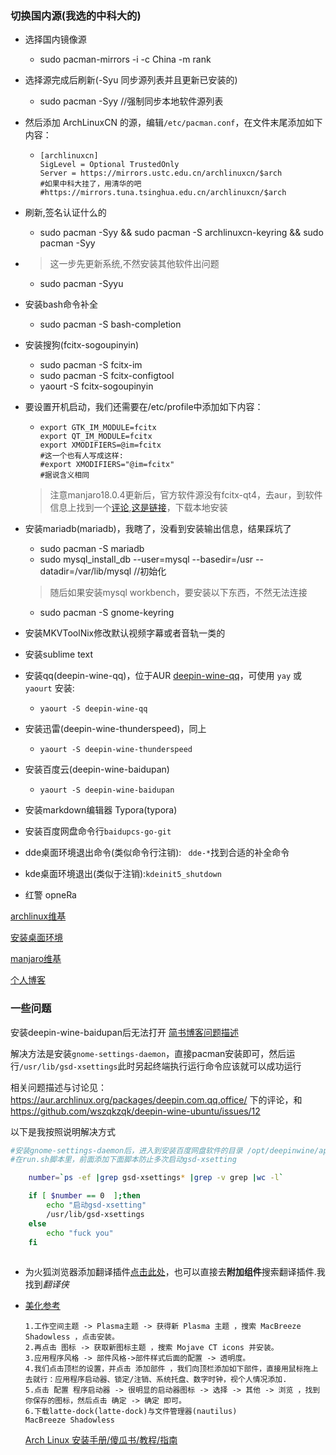 

### 切换国内源(我选的中科大的)

- 选择国内镜像源

  - sudo pacman-mirrors -i -c China -m rank

- 选择源完成后刷新(-Syu 同步源列表并且更新已安装的)

  - sudo pacman -Syy  	//强制同步本地软件源列表

- 然后添加 ArchLinuxCN 的源，编辑`/etc/pacman.conf`，在文件末尾添加如下内容：

  - ```
    [archlinuxcn]
    SigLevel = Optional TrustedOnly
    Server = https://mirrors.ustc.edu.cn/archlinuxcn/$arch
    #如果中科大挂了，用清华的吧
    #https://mirrors.tuna.tsinghua.edu.cn/archlinuxcn/$arch
    ```

- 刷新,签名认证什么的

  - sudo pacman -Syy && sudo pacman -S archlinuxcn-keyring && sudo pacman -Syy

- > 这一步先更新系统,不然安装其他软件出问题

  - sudo pacman -Syyu

- 安装bash命令补全

  - sudo pacman -S bash-completion

- 安装搜狗(fcitx-sogoupinyin)

  - sudo pacman -S fcitx-im
  - sudo pacman -S fcitx-configtool
  - yaourt -S fcitx-sogoupinyin  

- 要设置开机启动，我们还需要在/etc/profile中添加如下内容：

  - ```
    export GTK_IM_MODULE=fcitx
    export QT_IM_MODULE=fcitx
    export XMODIFIERS=@im=fcitx
    #这一个也有人写成这样:
    #export XMODIFIERS="@im=fcitx"
    #据说含义相同
    ```

  > 注意manjaro18.0.4更新后，官方软件源没有fcitx-qt4，去aur，到软件信息上找到一个[评论](https://aur.archlinux.org/packages/fcitx-sogoupinyin/),[这是链接](https://archive.archlinux.org/repos/2019/03/31/community/os/x86_64/fcitx-qt4-4.2.9.6-1-x86_64.pkg.tar.xz)，下载本地安装

- 安装mariadb(mariadb)，我瞎了，没看到安装输出信息，结果踩坑了

  - sudo pacman -S mariadb
  - sudo mysql_install_db --user=mysql --basedir=/usr --datadir=/var/lib/mysql   //初始化

  > 随后如果安装mysql workbench，要安装以下东西，不然无法连接

  - sudo pacman -S gnome-keyring

- 安装MKVToolNix修改默认视频字幕或者音轨一类的

- 安装sublime text

- 安装qq(deepin-wine-qq)，位于AUR [deepin-wine-qq](https://aur.archlinux.org/packages/deepin-wine-qq/)，可使用 `yay` 或 `yaourt` 安装:

  - ```
    yaourt -S deepin-wine-qq
    ```

- 安装迅雷(deepin-wine-thunderspeed)，同上

  - ```
    yaourt -S deepin-wine-thunderspeed
    ```

- 安装百度云(deepin-wine-baidupan)

  - ```
    yaourt -S deepin-wine-baidupan
    ```

- 安装markdown编辑器 Typora(typora)

- 安装百度网盘命令行`baidupcs-go-git`

- dde桌面环境退出命令(类似命令行注销): ` dde-*`找到合适的补全命令

- kde桌面环境退出(类似于注销):`kdeinit5_shutdown`

- 红警 opneRa



[archlinux维基](https://wiki.archlinux.org)

[安装桌面环境](https://wiki.manjaro.org/index.php?title=Install_Desktop_Environments)

[manjaro维基](https://wiki.manjaro.org/)

[个人博客](https://www.lulinux.com/archives/1319)

### 一些问题

安装deepin-wine-baidupan后无法打开	[简书博客问题描述](https://www.jianshu.com/p/ccebb0d437bd)

解决方法是安装`gnome-settings-daemon`，直接pacman安装即可，然后运行`/usr/lib/gsd-xsettings`
​此时另起终端执行运行命令应该就可以成功运行

相关问题描述与讨论见：<https://aur.archlinux.org/packages/deepin.com.qq.office/> 下的评论，和<https://github.com/wszqkzqk/deepin-wine-ubuntu/issues/12>

以下是我按照说明解决方式

```bash
#安装gnome-settings-daemon后，进入到安装百度网盘软件的目录 /opt/deepinwine/apps/Deepin-BaiduNetDisk/
#在run.sh脚本里，前面添加下面脚本防止多次启动gsd-xsetting

    number=`ps -ef |grep gsd-xsettings* |grep -v grep |wc -l`

    if [ $number == 0  ];then
        echo "启动gsd-xsetting"
        /usr/lib/gsd-xsettings
    else 
        echo "fuck you"
    fi
 
```

- 为火狐浏览器添加翻译插件[点击此处](https://support.mozilla.org/zh-CN/kb/%E5%A6%82%E4%BD%95%E4%B8%BAFirefox%E6%B7%BB%E5%8A%A0%E7%BF%BB%E8%AF%91%E5%8A%9F%E8%83%BD)，也可以直接去**附加组件**搜索翻译插件.我找到*翻译侠*

- [美化参考](https://www.cnblogs.com/luoshuitianyi/p/10587788.html)  

  ```
  1.工作空间主题 -> Plasma主题 -> 获得新 Plasma 主题 ，搜索 MacBreeze Shadowless ，点击安装。
  2.再点击 图标 -> 获取新图标主题 ，搜索 Mojave CT icons 并安装。
  3.应用程序风格 -> 部件风格->部件样式后面的配置 -> 透明度。
  4.我们点击顶栏的设置，并点击 添加部件 ，我们向顶栏添加如下部件，直接用鼠标拖上去就行：应用程序启动器、锁定/注销、系统托盘、数字时钟，视个人情况添加.
  5.点击 配置 程序启动器 -> 很明显的启动器图标 -> 选择 -> 其他 -> 浏览 ，找到你保存的图标，然后点击 确定 -> 确定 即可。
  6.下载latte-dock(latte-dock)与文件管理器(nautilus)
  MacBreeze Shadowless
  ```

  [Arch Linux 安装手册/傻瓜书/教程/指南](https://www.jianshu.com/p/6fe59c24b3df)
